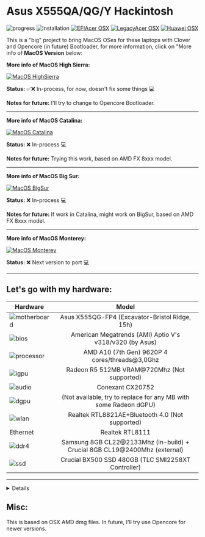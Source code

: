 # Asus X555QA/QG/Y Hackintosh

![progress](https://img.shields.io/badge/Progress-Under_development-red.svg)
![installation](https://img.shields.io/badge/installation-working-green.svg)
[![EFIAcer OSX](https://img.shields.io/badge/EFIAcerHackintosh-available_here-violet.svg)](https://github.com/sebasrock156/Acer-E5-572-TMP246-OpenCore)
[![LegacyAcer OSX](https://img.shields.io/badge/LegacyAcerHackintosh-available_here-violet.svg)](https://github.com/sebasrock156/Acer-Aspire-5749-Hackintosh)
[![Huawei OSX](https://img.shields.io/badge/HuaweiHackintosh-available_here-violet.svg)](https://github.com/sebasrock156/Huawei-Matebook-D14-21-OpenCore)



This is a "big" project to bring MacOS OSes for these laptops with Clover and Opencore (in future) Bootloader, for more information, click on "More info of **MacOS Version** below:

**More info of MacOS High Sierra:**

[![MacOS HighSierra](https://i.imgur.com/GMurHMa.png)](https://github.com/sebasrock156/Asus-X555QA-Hackintosh/tree/High-Sierra)

**Status:** ✅❌ In-process, for now, doesn't fix some things 💻

**Notes for future:** I'll try to change to Opencore Bootloader. 

---

**More info of MacOS Catalina:**

[![MacOS Catalina](https://i.imgur.com/s61fRsN.png)](https://github.com/sebasrock156/Asus-X555QA-Hackintosh/tree/Catalina)

**Status:** ❌ In-process 💻

**Notes for future:** Trying this work, based on AMD FX 8xxx model. 

---

**More info of MacOS Big Sur:**

[![MacOS BigSur](https://i.imgur.com/SPRlO8S.png)](https://github.com/sebasrock156/Asus-X555QA-Hackintosh/tree/BigSur)

**Status:** ❌ In-process 💻

**Notes for future:** If work in Catalina, might work on BigSur, based on AMD FX 8xxx model. 

---

**More info of MacOS Monterey:**

[![MacOS Monterey](https://i.imgur.com/yuAgctK.png)](https://github.com/sebasrock156/Asus-X555QA-Hackintosh/tree/Monterey)

**Status:** ❌ Next version to port 💻


---


**Let's go with my hardware**:
---

Hardware | Model
--- |:--:
![motherboard](https://i.imgur.com/kjUKjB2.png) | Asus X555QG-FP4 (Excavator-Bristol Ridge, 15h)
![bios](https://i.imgur.com/RmYixFt.png) | American Megatrends (AMI) Aptio V's v318/v320 (by Asus) 
![processor](https://i.imgur.com/H44zEoW.png) | AMD A10 (7th Gen) 9620P 4 cores/threads@3,0Ghz
![igpu](https://i.imgur.com/7TZmF2e.png)| Radeon R5 512MB VRAM@720Mhz (Not supported)
![audio](https://i.imgur.com/SCKuD0b.png) | Conexant CX20752
![dgpu](https://i.imgur.com/7TZmF2e.png) | (Not available, try to replace for any MB with some Radeon dGPU)
![wlan](https://i.imgur.com/dUwPhAC.png) | Realtek RTL8821AE+Bluetooth 4.0 (Not supported)
Ethernet | Realtek RTL8111
![ddr4](https://i.imgur.com/g3gLTem.png) | Samsung 8GB CL22@2133Mhz (in-build) + Crucial 8GB CL19@2400Mhz (external)
![ssd](https://i.imgur.com/Jixm0UG.png) | Crucial BX500 SSD 480GB (TLC SMI2258XT Controller)
---

<details>
 
**Now, some minimum hardware recommendations**:

---

Hardware | Model
--- |:--:
RAM | Any Samsung, Crucial or Kingston DDR4 8GB (in-unique slot).
Audio Card | Any Realtek and some Conexant Audio Cards.
WLAN Card | Any Intel network card, some Broadcom network cards, and few Qualcomm/Atheros network cards).
SATA Drive	| Any Solid State Drive (SSD) with 240GB or more of storage.
IDE Drive | Add a caddy for SATA Output, then, I recommend any Hard Disk with 500GB/1000GB of storage.
---
 
</details>


## Misc:
This is based on OSX AMD dmg files.
In future, I'll try use Opencore for newer versions.
